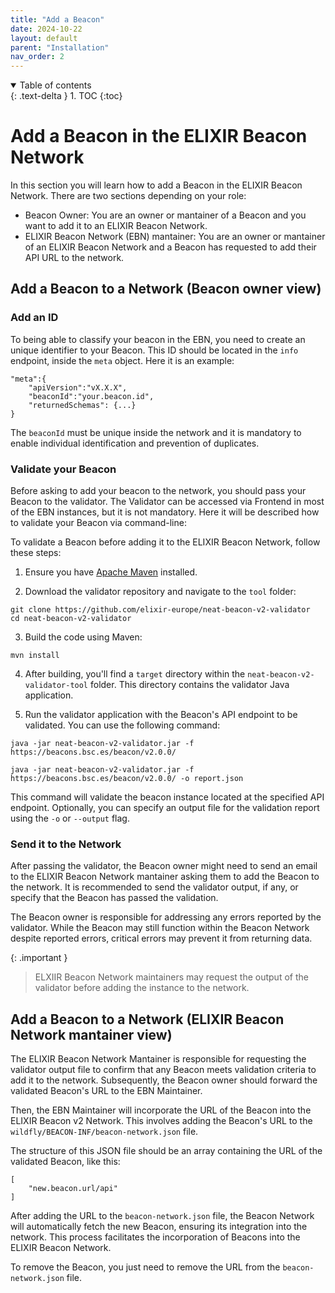 ```yaml
---
title: "Add a Beacon"
date: 2024-10-22
layout: default
parent: "Installation"
nav_order: 2
---
```


<details open markdown="block">
  <summary>
    Table of contents
  </summary>
  {: .text-delta }
1. TOC
{:toc}
</details>


# Add a Beacon in the ELIXIR Beacon Network

In this section you will learn how to add a Beacon in the ELIXIR Beacon Network. There are two sections depending on your role:

- Beacon Owner: You are an owner or mantainer of a Beacon and you want to add it to an ELIXIR Beacon Network.
- ELIXIR Beacon Network (EBN) mantainer: You are an owner or mantainer of an ELIXIR Beacon Network and a Beacon has requested to add their API URL to the network.

## Add a Beacon to a Network (Beacon owner view)

### Add an ID

To being able to classify your beacon in the EBN, you need to create an unique identifier to your Beacon. This ID should be located in the `info` endpoint, inside the `meta` object. Here it is an example:

```
"meta":{
	"apiVersion":"vX.X.X",
	"beaconId":"your.beacon.id",
	"returnedSchemas": {...}
}
```

The `beaconId` must be unique inside the network and it is mandatory to enable individual identification and prevention of duplicates.

### Validate your Beacon

Before asking to add your beacon to the network, you should pass your Beacon to the validator. The Validator can be accessed via Frontend in most of the EBN instances, but it is not mandatory. Here it will be described how to validate your Beacon via command-line:

To validate a Beacon before adding it to the ELIXIR Beacon Network, follow these steps:

1. Ensure you have [Apache Maven](https://maven.apache.org/) installed.

2. Download the validator  repository and navigate to the `tool` folder:

```
git clone https://github.com/elixir-europe/neat-beacon-v2-validator
cd neat-beacon-v2-validator
```

3. Build the code using Maven: 

```
mvn install
```

4. After building, you'll find a `target` directory within the `neat-beacon-v2-validator-tool` folder. This directory contains the validator Java application.

5. Run the validator application with the Beacon's API endpoint to be validated. You can use the following command:

```
java -jar neat-beacon-v2-validator.jar -f https://beacons.bsc.es/beacon/v2.0.0/

java -jar neat-beacon-v2-validator.jar -f https://beacons.bsc.es/beacon/v2.0.0/ -o report.json
```

This command will validate the beacon instance located at the specified API endpoint.
Optionally, you can specify an output file for the validation report using the `-o` or `--output` flag. 

### Send it to the Network

After passing the validator, the Beacon owner might need to send an email to the ELIXIR Beacon Network mantainer asking them to add the Beacon to the network. It is recommended to send the validator output, if any, or specify that the Beacon has passed the validation.

The Beacon owner is responsible for addressing any errors reported by the validator. While the Beacon may still function within the Beacon Network despite reported errors, critical errors may prevent it from returning data.

{: .important }
> ELXIIR Beacon Network maintainers may request the output of the validator before adding the instance to the network.

## Add a Beacon to a Network (ELIXIR Beacon Network mantainer view)

The ELIXIR Beacon Network Mantainer is responsible for requesting the validator output file to confirm that any Beacon meets validation criteria to add it to the network. Subsequently, the Beacon owner should forward the validated Beacon's URL to the EBN Maintainer.

Then, the EBN Maintainer will incorporate the URL of the Beacon into the ELIXIR Beacon v2 Network. This involves adding the Beacon's URL to the `wildfly/BEACON-INF/beacon-network.json` file. 

The structure of this JSON file should be an array containing the URL of the validated Beacon, like this:

```
[
	"new.beacon.url/api"
]
```

After adding the URL to the `beacon-network.json` file, the Beacon Network will automatically fetch the new Beacon, ensuring its integration into the network. This process facilitates the incorporation of Beacons into the ELIXIR Beacon Network.

To remove the Beacon, you just need to remove the URL from the `beacon-network.json` file. 
